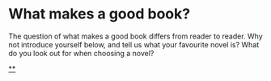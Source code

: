 # What makes a good book?

The question of what makes a good book differs from reader to reader. Why not introduce yourself below, and tell us what your favourite novel is? What do you look out for when choosing a novel?

[**](https://www.futurelearn.com/courses/how-to-read-a-novel/1/steps/185005#fl-comments)